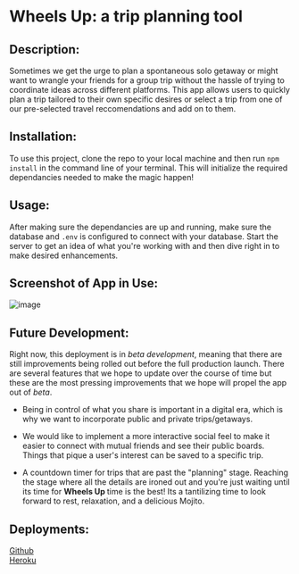 # Wheels Up: a trip planning tool

## Description: 
Sometimes we get the urge to plan a spontaneous solo getaway or might want to wrangle your friends for a group trip without the hassle of trying to coordinate ideas across different platforms. This app allows users to quickly plan a trip tailored to their own specific desires or select a trip from one of our pre-selected travel reccomendations and add on to them.

## Installation:
To use this project, clone the repo to your local machine and then run `npm install` in the command line of your terminal. This will initialize the required dependancies needed to make the magic happen!

## Usage:
After making sure the dependancies are up and running, make sure the database and `.env` is configured to connect with your database. Start the server to get an idea of what you're working with and then dive right in to make desired enhancements. 

## Screenshot of App in Use:
![image](https://user-images.githubusercontent.com/78921988/163895247-723a6278-7ea2-40d9-80de-511d9eec84a1.png)


## Future Development:
Right now, this deployment is in *beta development*, meaning that there are still improvements being rolled out before the full production launch. There are several features that we hope to update over the course of time but these are the most pressing improvements that we hope will propel the app out of *beta*. 

  - Being in control of what you share is important in a digital era, which is why we want to incorporate public and private trips/getaways.

  - We would like to implement a more interactive social feel to make it easier to connect with mutual friends and see their public boards. Things that pique a user's interest can be saved to a specific trip.

  - A countdown timer for trips that are past the "planning" stage. Reaching the stage where all the details are ironed out and you're just waiting until its time for <strong> Wheels Up </strong> time is the best! Its a tantilizing time to look forward to rest, relaxation, and a delicious Mojito.

## Deployments:
[Github](https://github.com/bk7711/travel_project)   
[Heroku](https://murmuring-springs-00638.herokuapp.com/)   
